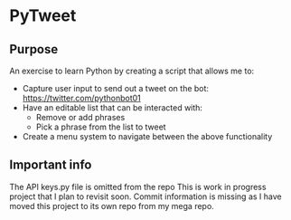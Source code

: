 # PyTweet

## Purpose
An exercise to learn Python by creating a script that allows me to:
- Capture user input to send out a tweet on the bot: https://twitter.com/pythonbot01
- Have an editable list that can be interacted with:
  - Remove or add phrases
  - Pick a phrase from the list to tweet
- Create a menu system to navigate between the above functionality

## Important info
The API keys.py file is omitted from the repo
This is work in progress project that I plan to revisit soon.
Commit information is missing as I have moved this project to its own repo from my mega repo. 
